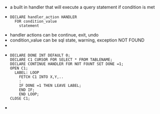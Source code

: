 - a built in handler that will execute a query statement if condition is met
- ```
  DECLARE handler_action HANDLER
  	FOR condition_value
      statement
  ```
- handler actions can be continue, exit, undo
- condition_value can be sql state, warning, exception NOT FOUND
-
- ```
  DECLARE DONE INT DEFAULT 0;
  DECLARE C1 CURSOR FOR SELECT * FROM TABLENAME;
  DECLARE CONTINUE HANDLER FOR NOT FOUNT SET DONE =1;
  OPEN C1;
  	LABEL: LOOP
      FETCH C1 INTO X,Y,..
      :
      IF DONE =1 THEN LEAVE LABEL;
      END IF;
      END LOOP;
  CLOSE C1;
  ```
-